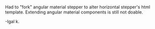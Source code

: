 Had to "fork" angular material stepper to alter horizontal stepper's html template.
Extending angular material components is still not doable.

-Igal k.
